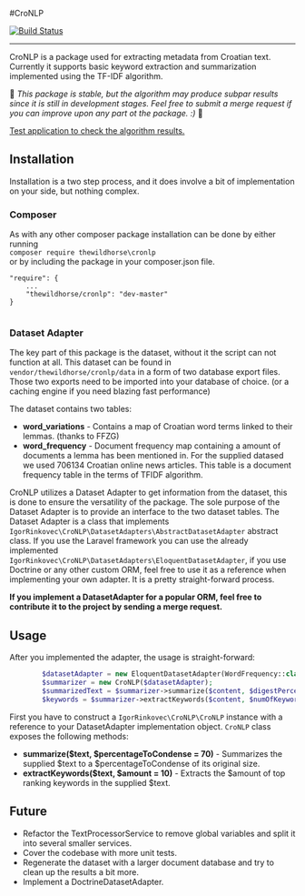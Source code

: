#CroNLP

[![Build Status](https://travis-ci.org/TheWildHorse/CroNLP.svg?branch=master)](https://travis-ci.org/TheWildHorse/CroNLP)

-------------------

CroNLP is a package used for extracting metadata from Croatian text. Currently it supports basic keyword extraction and summarization implemented using the TF-IDF algorithm.

&#x1F535; *This package is stable, but the algorithm may produce subpar results since it is still in development stages. Feel free to submit a merge request if you can improve upon any part ot the package. :)* &#x1F535;

[Test application to check the algorithm results.](http://188.226.244.156/)

## Installation
Installation is a two step process, and it does involve a bit of implementation on your side, but nothing complex.

### Composer
As with any other composer package installation can be done by either running  
`composer require thewildhorse\cronlp`  
or by including the package in your composer.json file.

```
"require": { 
	... 
    "thewildhorse/cronlp": "dev-master"   
}
    
```

### Dataset Adapter
The key part of this package is the dataset, without it the script can not function at all. This dataset can be found in `vendor/thewildhorse/cronlp/data` in a form of two database export files. Those two exports need to be imported into your database of choice. (or a caching engine if you need blazing fast performance)

The dataset contains two tables:  

- **word_variations** - Contains a map of Croatian word terms linked to their lemmas. (thanks to FFZG)
- **word_frequency** - Document frequency map containing a amount of documents a lemma has been mentioned in. For the supplied datased we used 706134 Croatian online news articles. This table is a document frequency table in the terms of TFIDF algorithm.

CroNLP utilizes a Dataset Adapter to get information from the dataset, this is done to ensure the versatility of the package. The sole purpose of the Dataset Adapter is to provide an interface to the two dataset tables. The Dataset Adapter is a class that implements `IgorRinkovec\CroNLP\DatasetAdapters\AbstractDatasetAdapter` abstract class. If you use the Laravel framework you can use the already implemented `IgorRinkovec\CroNLP\DatasetAdapters\EloquentDatasetAdapter`, if you use Doctrine or any other custom ORM, feel free to use it as a reference when implementing your own adapter. It is a pretty straight-forward process.

**If you implement a DatasetAdapter for a popular ORM, feel free to contribute it to the project by sending a merge request.**



## Usage
After you implemented the adapter, the usage is straight-forward:

```PHP
        $datasetAdapter = new EloquentDatasetAdapter(WordFrequency::class, WordVariation::class);
        $summarizer = new CroNLP($datasetAdapter);
        $summarizedText = $summarizer->summarize($content, $digestPercentage);
        $keywords = $summarizer->extractKeywords($content, $numOfKeywords);

```

First you have to construct a `IgorRinkovec\CroNLP\CroNLP` instance with a reference to your DatasetAdapter implementation object. `CroNLP` class exposes the following methods:

- **summarize($text, $percentageToCondense = 70)** - Summarizes the supplied $text to a $percentageToCondense of its original size.
- **extractKeywords($text, $amount = 10)** - Extracts the $amount of top ranking keywords in the supplied $text.


## Future
- Refactor the TextProcessorService to remove global variables and split it into several smaller services.
- Cover the codebase with more unit tests.
- Regenerate the dataset with a larger document database and try to clean up the results a bit more.
- Implement a DoctrineDatasetAdapter.


